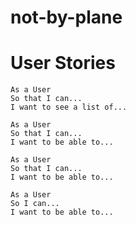 # not-by-plane

# User Stories


```
As a User
So that I can...
I want to see a list of...
```
```
As a User
So that I can...
I want to be able to...
```
```
As a User 
So that I can...
I want to be able to...
```
```
As a User
So I can...
I want to be able to...
```
